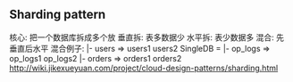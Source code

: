 Sharding pattern
------

核心:
把一个数据库拆成多个放
垂直拆: 表多数据少
水平拆: 表少数据多
混合: 先垂直后水平
混合例子:
            |-  users     => users1 users2
SingleDB =  |-  op_logs   => op_logs1 op_logs2
            |-  orders    => orders1 orders2
http://wiki.jikexueyuan.com/project/cloud-design-patterns/sharding.html
